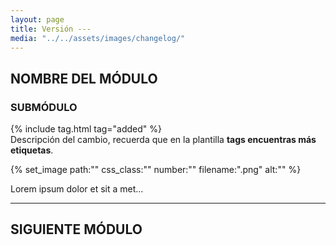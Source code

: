 ```yaml
---
layout: page
title: Versión ---
media: "../../assets/images/changelog/"
---
```


## NOMBRE DEL MÓDULO

### SUBMÓDULO

{% include tag.html tag="added" %}  
Descripción del cambio, recuerda que en la plantilla **tags encuentras más etiquetas**.

{% set_image
  path:""
  css_class:""
  number:""
  filename:".png"
  alt:""
%}

Lorem ipsum dolor et sit a met...

---

## SIGUIENTE MÓDULO